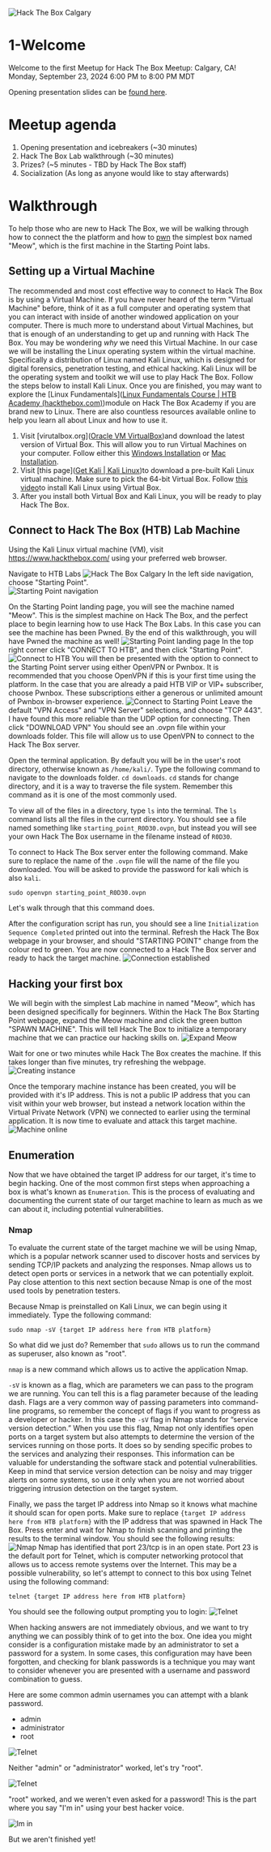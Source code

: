 ![Hack The Box Calgary](images/hack-the-box-calgary.png)
# 1-Welcome
Welcome to the first Meetup for Hack The Box Meetup: Calgary, CA!
Monday, September 23, 2024 6:00 PM to 8:00 PM MDT

Opening presentation slides can be [found here](https://drive.google.com/file/d/1f_9qlvNIv0u6zQlfcMMGBMZHWtPUbztk/view?usp=sharing).
# Meetup agenda
1. Opening presentation and icebreakers (~30 minutes)
2. Hack The Box Lab walkthrough (~30 minutes)
3. Prizes? (~5 minutes - TBD by Hack The Box staff)
4. Socialization (As long as anyone would like to stay afterwards)
# Walkthrough
To help those who are new to Hack The Box, we will be walking through how to connect the the platform and how to [pwn](https://www.merriam-webster.com/dictionary/pwn) the simplest box named "Meow", which is the first machine in the Starting Point labs.
## Setting up a Virtual Machine
The recommended and most cost effective way to connect to Hack The Box is by using a Virtual Machine. If you have never heard of the term "Virtual Machine" before, think of it as a full computer and operating system that you can interact with inside of another windowed application on your computer. There is much more to understand about Virtual Machines, but that is enough of an understanding to get up and running with Hack The Box.
You may be wondering *why* we need this Virtual Machine. In our case we will be installing the Linux operating system within the virtual machine. Specifically a distribution of Linux named Kali Linux, which is designed for digital forensics, penetration testing, and ethical hacking. Kali Linux will be the operating system and toolkit we will use to play Hack The Box. Follow the steps below to install Kali Linux. Once you are finished, you may want to explore the [Linux Fundamentals]([Linux Fundamentals Course | HTB Academy (hackthebox.com)](https://academy.hackthebox.com/course/preview/linux-fundamentals))module on Hack The Box Academy if you are brand new to Linux. There are also countless resources available online to help you learn all about Linux and how to use it.
1. Visit [virutalbox.org]([Oracle VM VirtualBox](https://www.virtualbox.org/))and download the latest version of Virtual Box. This will allow you to run Virtual Machines on your computer. Follow either this [Windows Installation](https://youtu.be/8mns5yqMfZk?si=cWbudluStBmWh-Xy) or [Mac Installation](https://youtu.be/_Kz1hHT3pq4?si=jVnbTUBlx7ZO1Xuq).
2. Visit [this page]([Get Kali | Kali Linux](https://www.kali.org/get-kali/#kali-virtual-machines))to download a pre-built Kali Linux virtual machine. Make sure to pick the 64-bit Virtual Box. Follow [this video](https://youtu.be/vnX1NaF4K-Q?si=CaBKJJGIF3HaEePo)to install Kali Linux using Virtual Box.
3. After you install both Virtual Box and Kali Linux, you will be ready to play Hack The Box.
## Connect to Hack The Box (HTB) Lab Machine
Using the Kali Linux virtual machine (VM), visit https://www.hackthebox.com/ using your preferred web browser.

Navigate to HTB Labs
![Hack The Box Calgary](images/htb-labs.png)
In the left side navigation, choose "Starting Point".  
![Starting Point navigation](images/starting-point-navigation.png)

On the Starting Point landing page, you will see the machine named "Meow". This is the simplest machine on Hack The Box, and the perfect place to begin learning how to use Hack The Box Labs. In this case you can see the machine has been Pwned. By the end of this walkthrough, you will have Pwned the machine as well!
![Starting Point landing page](images/starting-point-landing-page.png)
In the top right corner click "CONNECT TO HTB", and then click "Starting Point".
![Connect to HTB](images/connect-to-htb.png)
You will then be presented with the option to connect to the Starting Point server using either OpenVPN or Pwnbox. It is recommended that you choose OpenVPN if this is your first time using the platform. In the case that you are already a paid HTB VIP or VIP+ subscriber, choose Pwnbox. These subscriptions either a generous or unlimited amount of Pwnbox in-browser experience.
![Connect to Starting Point](images/connect-to-starting-point.png)
Leave the default "VPN Access" and "VPN Server" selections, and choose "TCP 443". I have found this more reliable than the UDP option for connecting. Then click "DOWNLOAD VPN" You should see an .ovpn file within your downloads folder. This file will allow us to use OpenVPN to connect to the Hack The Box server.

Open the terminal application. By default you will be in the user's root directory, otherwise known as `/home/kali/`. Type the following command to navigate to the downloads folder. `cd downloads`. `cd` stands for change directory, and it is a way to traverse the file system. Remember this command as it is one of the most commonly used.

To view all of the files in a directory, type `ls` into the terminal. The `ls` command lists all the files in the current directory. You should see a file named something like `starting_point_R0D30.ovpn`,  but instead you will see your own Hack The Box username in the filename instead of `R0D30`.

To connect to Hack The Box server enter the following command. Make sure to replace the name of the `.ovpn` file will the name of the file you downloaded. You will be asked to provide the password for kali which is also `kali`.

`sudo openvpn starting_point_R0D30.ovpn`

Let's walk through that this command does.

After the configuration script has run, you should see a line `Initialization Sequence Completed` printed out into the terminal. Refresh the Hack The Box webpage in your browser, and should "STARTING POINT" change from the colour red to green. You are now connected to a Hack The Box server and ready to hack the target machine.
![Connection established](images/connection-established.png)
## Hacking your first box
We will begin with the simplest Lab machine in named "Meow", which has been designed specifically for beginners. Within the Hack The Box Starting Point webpage, expand the Meow machine and click the green button "SPAWN MACHINE". This will tell Hack The Box to initialize a temporary machine that we can practice our hacking skills on.
![Expand Meow](images/expand-meow.png)

Wait for one or two minutes while Hack The Box creates the machine. If this takes longer than five minutes, try refreshing the webpage.
![Creating instance](images/creating-instance.png)

Once the temporary machine instance has been created, you will be provided with it's IP address. This is not a public IP address that you can visit within your web browser, but instead a network location within the Virtual Private Network (VPN) we connected to earlier using the terminal application. It is now time to evaluate and attack this target machine.
![Machine online](images/machine-online.png)
## Enumeration
Now that we have obtained the target IP address for our target, it's time to begin hacking. One of the most common first steps when approaching a box is what's known as `Enumeration`. This is the process of evaluating and documenting the current state of our target machine to learn as much as we can about it, including potential vulnerabilities.

### Nmap
To evaluate the current state of the target machine we will be using Nmap, which is a popular network scanner used to discover hosts and services by sending TCP/IP packets and analyzing the responses. Nmap allows us to detect open ports or services in a network that we can potentially exploit. Pay close attention to this next section because Nmap is one of the most used tools by penetration testers.

Because Nmap is preinstalled on Kali Linux, we can begin using it immediately. Type the following command:

`sudo nmap -sV {target IP address here from HTB platform}`

So what did we just do? Remember that `sudo` allows us to run the command as superuser, also known as "root".

`nmap` is a new command which allows us to active the application Nmap.

`-sV` is known as a flag, which are parameters we can pass to the program we are running. You can tell this is a flag parameter because of the leading dash. Flags are a very common way of passing parameters into command-line programs, so remember the concept of flags if you want to progress as a developer or hacker. In this case the `-sV` flag in Nmap stands for “service version detection.” When you use this flag, Nmap not only identifies open ports on a target system but also attempts to determine the version of the services running on those ports. It does so by sending specific probes to the services and analyzing their responses. This information can be valuable for understanding the software stack and potential vulnerabilities. Keep in mind that service version detection can be noisy and may trigger alerts on some systems, so use it only when you are not worried about triggering intrusion detection on the target system.

Finally, we pass the target IP address into Nmap so it knows what machine it should scan for open ports. Make sure to replace `{target IP address here from HTB platform}` with the IP address that was spawned in Hack The Box. Press enter and wait for Nmap to finish scanning and printing the results to the terminal window. You should see the following results:
![Nmap](images/nmap.png)
Nmap has identified that port 23/tcp is in an open state. Port 23 is the default port for Telnet, which is computer networking protocol that allows us to access remote systems over the Internet. This may be a possible vulnerability, so let's attempt to connect to this box using Telnet using the following command:

`telnet {target IP address here from HTB platform}`

You should see the following output prompting you to login:
![Telnet](images/telnet-1.png)

When hacking answers are not immediately obvious, and we want to try anything we can possibly think of to get into the box. One idea you might consider is a configuration mistake made by an administrator to set a password for a system. In some cases, this configuration may have been forgotten, and checking for blank passwords is a technique you may want to consider whenever you are presented with a username and password combination to guess.

Here are some common admin usernames you can attempt with a blank password.
- admin
- administrator
- root

![Telnet](images/telnet-2.png)

Neither "admin" or "administrator" worked, let's try "root".

![Telnet](images/telnet-3.png)

"root" worked, and we weren't even asked for a password! This is the part where you say "I'm in" using your best hacker voice.

![Im in](images/im-in.jpeg)

But we aren't finished yet!
